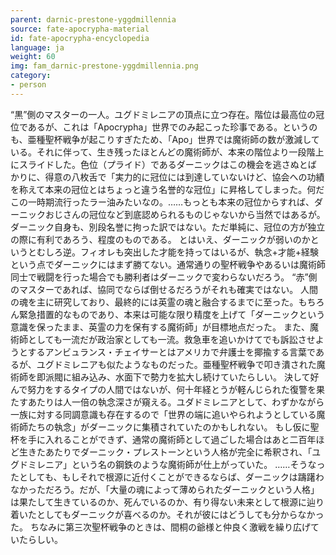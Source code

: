 ```yaml
---
parent: darnic-prestone-yggdmillennia
source: fate-apocrypha-material
id: fate-apocrypha-encyclopedia
language: ja
weight: 60
img: fam_darnic-prestone-yggdmillennia.png
category:
- person
---
```


“黒”側のマスターの一人。ユグドミレニアの頂点に立つ存在。階位は最高位の冠位であるが、これは「Apocrypha」世界でのみ起こった珍事である。というのも、亜種聖杯戦争が起こりすぎたため、「Apo」世界では魔術師の数が激減している。それに伴って、生き残ったほとんどの魔術師が、本来の階位より一段階上にスライドした。色位（プライド）であるダーニックはこの機会を逃さぬとばかりに、得意の八枚舌で「実力的に冠位には到達していないけど、協会への功績を称えて本来の冠位とはちょっと違う名誉的な冠位」に昇格してしまった。何だこの一時期流行ったラー油みたいなの。……もっとも本来の冠位からすれば、ダーニックおじさんの冠位など到底認められるものじゃないから当然ではあるが。
ダーニック自身も、別段名誉に拘った訳ではない。ただ単純に、冠位の方が独立の際に有利であろう、程度のものである。
とはいえ、ダーニックが弱いのかというとむしろ逆。フィオレも突出した才能を持ってはいるが、執念+才能+経験という点でダーニックにはまず勝てない。通常通りの聖杯戦争やあるいは魔術師同士で戦闘を行った場合でも勝利者はダーニックで変わらないだろう。
“赤”側のマスターであれば、協同でならば倒せるだろうがそれも確実ではない。
人間の魂を主に研究しており、最終的には英霊の魂と融合するまでに至った。もちろん緊急措置的なものであり、本来は可能な限り精度を上げて「ダーニックという意識を保ったまま、英霊の力を保有する魔術師」が目標地点だった。
また、魔術師としても一流だが政治家としても一流。救急車を追いかけてでも訴訟させようとするアンビュランス・チェイサーとはアメリカで弁護士を揶揄する言葉であるが、ユグドミレニアも似たようなものだった。亜種聖杯戦争で叩き潰された魔術師を即派閥に組み込み、水面下で勢力を拡大し続けていたらしい。
決して好んで努力をするタイプの人間ではないが、何十年経とうが軽んじられた復警を果たすあたりは人一倍の執念深さが窺える。ユダドミレニアとして、わずかながら一族に対する同調意識も存在するので「世界の端に追いやられようとしている魔術師たちの執念」がダーニックに集積されていたのかもしれない。
もし仮に聖杯を手に入れることができず、通常の魔術師として過ごした場合はあと二百年ほど生きたあたりでダーニック・プレストーンという人格が完全に希釈され、「ユグドミレニア」という名の鋼鉄のような魔術師が仕上がっていた。
……そうなったとしても、もしそれで根源に近付くことができるならば、ダーニックは躊躇わなかっただろう。だが、「大量の魂によって薄められたダーニックという人格」は果たして生きているのか、死んでいるのか、有り得ない未来として根源に辿り着いたとしてもダーニックが喜べるのか。それが彼にはどうしても分からなかった。
ちなみに第三次聖杯戦争のときは、間桐の爺様と仲良く激戦を繰り広げていたらしい。
